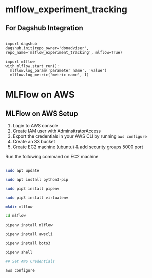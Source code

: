 # mlflow_experiment_tracking


## For Dagshub Integration

```https://dagshub.com/donadviser/mlflow_experiment_tracking.mlflow

import dagshub
dagshub.init(repo_owner='donadviser', repo_name='mlflow_experiment_tracking', mlflow=True)

import mlflow
with mlflow.start_run():
  mlflow.log_param('parameter name', 'value')
  mlflow.log_metric('metric name', 1)
```

# MLFlow on AWS

## MLFlow on AWS Setup

1. Login to AWS console
2. Create IAM user with AdminsitratorAccess
3. Export the credentials in your AWS CLI by running `aws configure`
2. Create an S3 bucket
5. Create EC2 machine (ubuntu) & add security groups 5000 port

Run the following command on EC2 machine

```bash

sudo apt update

sudo apt install python3-pip

sudo pip3 install pipenv

sudo pip3 install virtualenv

mkdir mlflow

cd mlflow

pipenv install mlflow

pipenv install awscli

pipenv install boto3

pipenv shell

## Set AWS Credentials

aws configure

```



